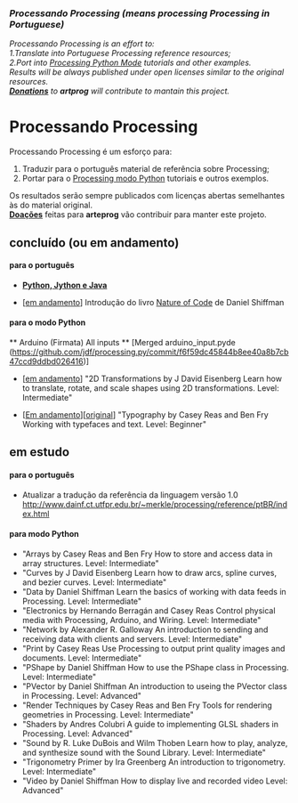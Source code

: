 ### *Processando Processing (means processing Processing in Portuguese)*
*Processando Processing is an effort to:<br>
1.Translate into Portuguese Processing reference resources;<br>
2.Port into [Processing Python Mode](py.processing.org) tutorials and other examples.<br>
Results will be always published under open licenses similar to the original resources.<br>
[<b>Donations</b>](http://patreon.com/arteprog) to <b>artprog</b> will contribute to mantain this project.*

# Processando Processing

Processando Processing é um esforço para: 

1. Traduzir para o português material de referência sobre Processing;
2. Portar para o [Processing modo Python](abav.lugaralgum.com/como-instalar-o-processing-modo-python/) tutoriais e outros exemplos. 

Os resultados serão sempre publicados com licenças abertas semelhantes às do material original.<br>
[**Doações**](http://patreon.com/arteprog) feitas para **arteprog** vão contribuir para manter este projeto.

## concluído (ou em andamento)


#### para o português ####

* [**Python, Jython e Java**](https://github.com/arteprog/Processando-Processing/blob/master/tutoriais-PT/python-Python_Jython_e_Java.md) 

*  [[em andamento](https://github.com/arteprog/Processando-Processing/tree/master/natureza-do-codigo)] Introdução do livro [Nature of Code](http://natureofcode.com) de Daniel Shiffman


#### para o modo Python ####

** Arduino (Firmata) All inputs ** [Merged arduino_input.pyde (https://github.com/jdf/processing.py/commit/f6f59dc45844b8ee40a8b7cb47ccd9ddbd026416)]

* [[em andamento](https://docs.google.com/document/d/1uZTAGvQTYj7FcSEZSF7wBlbZKHOXMsUqz3Apfwbfm24/)] "2D Transformations
 by J David Eisenberg
 Learn how to translate, rotate, and scale shapes using 2D transformations.
 Level: Intermediate"

* [[Em andamento](https://docs.google.com/document/d/14MYeJQPlA57-pYYm_UPt0u3sVynIxVIU8gras3ERAFQ/pub)][[original](https://processing.org/tutorials/typography/)] "Typography
 by Casey Reas and Ben Fry
 Working with typefaces and text.
 Level: Beginner"


## em estudo

#### para o português ####

* Atualizar a tradução da referência da linguagem versão 1.0 http://www.dainf.ct.utfpr.edu.br/~merkle/processing/reference/ptBR/index.html

#### para modo Python ####

* "Arrays
 by Casey Reas and Ben Fry
 How to store and access data in array structures.
 Level: Intermediate"
* "Curves
 by J David Eisenberg
 Learn how to draw arcs, spline curves, and bezier curves.
 Level: Intermediate"
* "Data
 by Daniel Shiffman
 Learn the basics of working with data feeds in Processing.
 Level: Intermediate"
* "Electronics
 by Hernando Berragán and Casey Reas
 Control physical media with Processing, Arduino, and Wiring.
 Level: Intermediate"
* "Network
 by Alexander R. Galloway
 An introduction to sending and receiving data with clients and servers.
 Level: Intermediate"
* "Print
 by Casey Reas
 Use Processing to output print quality images and documents.
 Level: Intermediate"
* "PShape
 by Daniel Shiffman
 How to use the PShape class in Processing.
 Level: Intermediate"
* "PVector
 by Daniel Shiffman
 An introduction to useing the PVector class in Processing.
 Level: Advanced"
* "Render Techniques
 by Casey Reas and Ben Fry
 Tools for rendering geometries in Processing.
 Level: Intermediate"
* "Shaders
 by Andres Colubri
 A guide to implementing GLSL shaders in Processing.
 Level: Advanced"
* "Sound
 by R. Luke DuBois and Wilm Thoben
 Learn how to play, analyze, and synthesize sound with the Sound Library.
 Level: Intermediate"
* "Trigonometry Primer
 by Ira Greenberg
 An introduction to trigonometry.
 Level: Intermediate"
* "Video
 by Daniel Shiffman
 How to display live and recorded video
 Level: Advanced"

